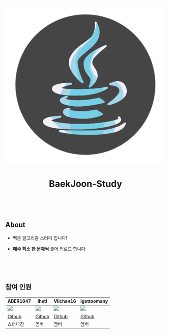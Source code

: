 <div align = "center">

![study_icon](study_icon.png)

# BaekJoon-Study

</br></br></br>

</div>

## About

- 백준 알고리즘 스터디 입니다!

- **매주 최소 한 문제씩** 풀어 업로드 합니다

</br></br></br>

## 참여 인원 

<div align = "center">

|ABER1047|lhetl|VIichan16|igottoomany|
|---|---|---|---|
|<img src = "https://avatars.githubusercontent.com/u/78880883?v=4" width = "100px">|<img src = "https://avatars.githubusercontent.com/u/93638355?v=4" width = "100px">|<img src = "https://avatars.githubusercontent.com/u/126052997?v=4" width = "100px">|<img src = "https://avatars.githubusercontent.com/u/52478336?v=4" width = "100px">|
|<a href = "https://github.com/ABER1047">Github</a>|<a href = "https://github.com/lhetl">Github</a>|<a href = "https://github.com/VIichan16">Github</a>|<a href = "https://github.com/igottoomany">Github</a>|
|스터디장|멤버|멤버|멤버|

</div>
